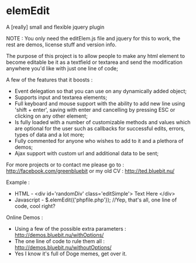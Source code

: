 elemEdit
========

A [really] small and flexible jquery plugin

NOTE : You only need the editElem.js file and jquery for this to work, the rest are demos, license stuff and version info.

The purpose of this project is to allow people to make any html element to become editable be it as a textfield or textarea and send the modification anywhere you'd like with just one line of code;

A few of the features that it boosts : 

* Event delegation so that you can use on any dynamically added object;
* Supports input and textarea elements;
* Full keyboard and mouse support with the ability to add new line using 'shift + enter', saving with enter and cancelling by
pressing ESC or clicking on any other element;
* Is fully loaded with a number of customizable methods and values which are optional for the user such as callbacks for
successful edits, errors, types of data and a lot more;
* Fully commented for anyone who wishes to add to it and a plethora of demos;
* Ajax support with custom url and additional data to be sent;

For more projects or to contact me please go to : http://facebook.com/greenbluebit or my old CV : http://ted.bluebit.nu/

Example :

* HTML - &lt;div id='randomDiv' class='editSimple'&gt; Text Here &lt;/div&gt;
* Javascript - $.elemEdit({'phpfile.php'}); //Yep, that's all, one line of code, cool right?

Online Demos :

* Using a few of the possible extra parameters : http://demos.bluebit.nu/withOptions/
* The one line of code to rule them all : http://demos.bluebit.nu/withoutOptions/
* Yes I know it's full of Doge memes, get over it.
